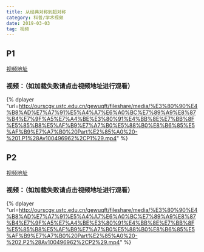 ```yaml
---
title: 从经典对称到超对称
category: 科普/学术视频
date: 2019-03-03
tag: 视频
--- 
```


## P1

[视频地址](http://ourscgy.ustc.edu.cn/gewuqft/fileshare/media/%E3%80%90%E4%B8%AD%E7%A7%91%E5%A4%A7%E6%A0%BC%E7%89%A9%E8%87%B4%E7%9F%A5%E7%A4%BE%E3%80%91%E4%BB%8E%E7%BB%8F%E5%85%B8%E5%AF%B9%E7%A7%B0%E5%88%B0%E8%B6%85%E5%AF%B9%E7%A7%B0%20Part%E2%85%A0%20-%201.P1%28Av100496962%2CP1%29.mp4)

### 视频：（如加载失败请点击视频地址进行观看）

{% dplayer "url=http://ourscgy.ustc.edu.cn/gewuqft/fileshare/media/%E3%80%90%E4%B8%AD%E7%A7%91%E5%A4%A7%E6%A0%BC%E7%89%A9%E8%87%B4%E7%9F%A5%E7%A4%BE%E3%80%91%E4%BB%8E%E7%BB%8F%E5%85%B8%E5%AF%B9%E7%A7%B0%E5%88%B0%E8%B6%85%E5%AF%B9%E7%A7%B0%20Part%E2%85%A0%20-%201.P1%28Av100496962%2CP1%29.mp4" %}

## P2

[视频地址](http://ourscgy.ustc.edu.cn/gewuqft/fileshare/media/%E3%80%90%E4%B8%AD%E7%A7%91%E5%A4%A7%E6%A0%BC%E7%89%A9%E8%87%B4%E7%9F%A5%E7%A4%BE%E3%80%91%E4%BB%8E%E7%BB%8F%E5%85%B8%E5%AF%B9%E7%A7%B0%E5%88%B0%E8%B6%85%E5%AF%B9%E7%A7%B0%20Part%E2%85%A0%20-%202.P2%28Av100496962%2CP2%29.mp4)

### 视频：（如加载失败请点击视频地址进行观看）

{% dplayer "url=http://ourscgy.ustc.edu.cn/gewuqft/fileshare/media/%E3%80%90%E4%B8%AD%E7%A7%91%E5%A4%A7%E6%A0%BC%E7%89%A9%E8%87%B4%E7%9F%A5%E7%A4%BE%E3%80%91%E4%BB%8E%E7%BB%8F%E5%85%B8%E5%AF%B9%E7%A7%B0%E5%88%B0%E8%B6%85%E5%AF%B9%E7%A7%B0%20Part%E2%85%A0%20-%202.P2%28Av100496962%2CP2%29.mp4" %}



